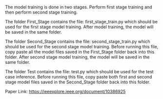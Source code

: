The model training is done in two stages. Perform first stage training and then perform second stage training. 

The folder First_Stage contains the file: first_stage_train.py which should be used for the first stage model training. After model training, the model will be saved in the same folder.

The folder Second_Stage contains the file: second_stage_train.py which should be used for the second stage model training. Before running this file, copy paste all the model files saved in the First_Stage folder back into this folder. After second stage model training, the model will be saved in the same folder.

The folder Test contains the file: test.py which should be used for the test case inference. Before running this file, copy paste both first and second stage model files saved in the Second_Stage folder back into this folder.

Paper Link: https://ieeexplore.ieee.org/document/10386925
